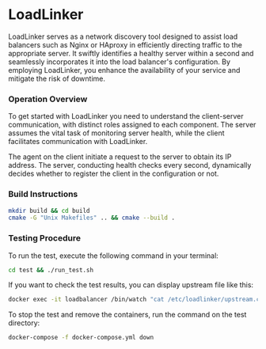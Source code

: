 # LoadLinker
LoadLinker serves as a network discovery tool designed to assist load balancers such as Nginx or HAproxy in efficiently directing traffic to the appropriate server.
It swiftly identifies a healthy server within a second and seamlessly incorporates it into the load balancer's configuration.
By employing LoadLinker, you enhance the availability of your service and mitigate the risk of downtime.

### Operation Overview
To get started with LoadLinker you need to understand the client-server communication, with distinct roles assigned to each component. The server assumes the vital task of monitoring server health, while the client facilitates communication with LoadLinker.

The agent on the client initiate a request to the server to obtain its IP address. The server, conducting health checks every second, dynamically decides whether to register the client in the configuration or not.

### Build Instructions
```bash
mkdir build && cd build
cmake -G "Unix Makefiles" .. && cmake --build .
```

### Testing Procedure
To run the test, execute the following command in your terminal:
```bash
cd test && ./run_test.sh
```
If you want to check the test results, you can display upstream file like this:
```bash
docker exec -it loadbalancer /bin/watch "cat /etc/loadlinker/upstream.conf"
```
To stop the test and remove the containers, run the command on the test directory:
```bash
docker-compose -f docker-compose.yml down
```